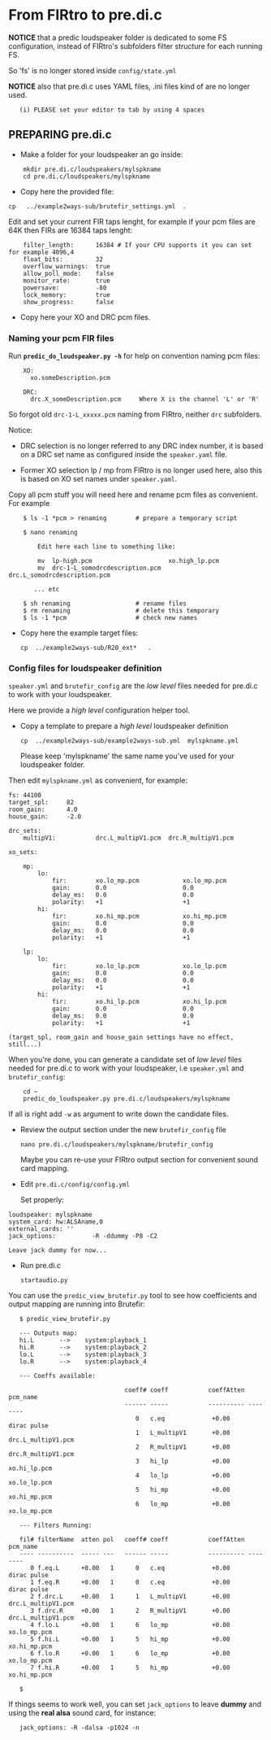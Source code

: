 # From FIRtro to pre.di.c

**NOTICE** that a predic loudspeaker folder is dedicated to some FS configuration, instead of FIRtro's subfolders filter structure for each running FS.

So 'fs' is no longer stored inside `config/state.yml`

**NOTICE** also that pre.di.c uses YAML files, .ini files kind of are no longer used.

       (i) PLEASE set your editor to tab by using 4 spaces

## PREPARING pre.di.c

- Make a folder for your loudspeaker an go inside:

```
    mkdir pre.di.c/loudspeakers/mylspkname
    cd pre.di.c/loudspeakers/mylspkname
```

- Copy here the provided file:

`cp   ../example2ways-sub/brutefir_settings.yml  .`

Edit and set your current FIR taps lenght, for example if your pcm files are 64K then FIRs are 16384 taps lenght:

```
    filter_length:      16384 # If your CPU supports it you can set for example 4096,4
    float_bits:         32
    overflow_warnings:  true
    allow_poll_mode:    false
    monitor_rate:       true
    powersave:          -80
    lock_memory:        true
    show_progress:      false
```

- Copy here your XO and DRC pcm files.

### Naming your pcm FIR files 

Run **`predic_do_loudspeaker.py -h`** for help on convention naming pcm files:

        XO:
          xo.someDescription.pcm

        DRC:
          drc.X_someDescription.pcm     Where X is the channel 'L' or 'R'

So forgot old `drc-1-L_xxxxx.pcm` naming from FIRtro, neither `drc` subfolders.

Notice:

- DRC selection is no longer referred to any DRC index number, it is based on a DRC set name as configured inside the `speaker.yaml` file.

- Former XO selection lp / mp from FIRtro is no longer used here, also this is based on XO set names under `speaker.yaml`.

Copy all pcm stuff you will need here and rename pcm files as convenient. For example

```
    $ ls -1 *pcm > renaming        # prepare a temporary script

    $ nano renaming
    
        Edit here each line to something like:

        mv  lp-high.pcm                     xo.high_lp.pcm
        mv  drc-1-L_somodrcdescription.pcm  drc.L_somodrcdescription.pcm

       ... etc
        
    $ sh renaming                  # rename files
    $ rm renaming                  # delete this temporary
    $ ls -1 *pcm                   # check new names
```

- Copy here the example target files:

    `cp  ../example2ways-sub/R20_ext*   .`

### Config files for loudspeaker definition

`speaker.yml` and `brutefir_config` are the *low level* files needed for pre.di.c to work with your loudspeaker.

Here we provide a *high level* configuration helper tool.

- Copy a template to prepare a *high level* loudspeaker definition

    `cp  ../example2ways-sub/example2ways-sub.yml  mylspkname.yml`
    
    Please keep 'mylspkname' the same name you've used for your loudspeaker folder.
    
Then edit `mylspkname.yml` as convenient, for example:

```
fs: 44100
target_spl:     82
room_gain:      4.0
house_gain:     -2.0

drc_sets:
    multipV1:			drc.L_multipV1.pcm	drc.R_multipV1.pcm

xo_sets:

    mp:	
        lo:	
            fir:        xo.lo_mp.pcm         	xo.lo_mp.pcm         
            gain:       0.0                  	0.0                   
            delay_ms:   0.0                  	0.0                    
            polarity:   +1                   	+1                      
        hi:	
            fir:        xo.hi_mp.pcm         	xo.hi_mp.pcm    
            gain:       0.0                  	0.0                   
            delay_ms:   0.0                  	0.0                    
            polarity:   +1                   	+1                      

    lp:	
        lo:	
            fir:        xo.lo_lp.pcm         	xo.lo_lp.pcm         
            gain:       0.0                  	0.0                   
            delay_ms:   0.0                  	0.0                    
            polarity:   +1                   	+1                      
        hi:	
            fir:        xo.hi_lp.pcm         	xo.hi_lp.pcm    
            gain:       0.0                  	0.0                   
            delay_ms:   0.0                  	0.0                    
            polarity:   +1                   	+1               
```

    (target_spl, room_gain and house_gain settings have no effect, still...)

   
When you're done, you can generate a candidate set of *low level* files needed for pre.di.c to work with your loudspeaker, i.e `speaker.yml` and `brutefir_config`:

```
    cd ~
    predic_do_loudspeaker.py pre.di.c/loudspeakers/mylspkname
```

 
If all is right add `-w` as argument to write down the candidate files.

- Review the output section under the new `brutefir_config` file

    `nano pre.di.c/loudspeakers/mylspkname/brutefir_config`

    Maybe you can re-use your FIRtro output section for convenient sound card mapping.
    
- Edit `pre.di.c/config/config.yml`
    
    Set properly:
    
```
loudspeaker: mylspkname    
system_card: hw:ALSAname,0
external_cards: ''
jack_options:          -R -ddummy -P8 -C2
```

    Leave jack dummy for now...

- Run pre.di.c

    `startaudio.py`

You can use the `predic_view_brutefir.py` tool to see how coefficients and output mapping are running into Brutefir:

       $ predic_view_brutefir.py

       --- Outputs map:
       hi.L       -->    system:playback_1
       hi.R       -->    system:playback_2
       lo.L       -->    system:playback_3
       lo.R       -->    system:playback_4

       --- Coeffs available:

                                    coeff# coeff           coeffAtten pcm_name
                                    ------ -----           ---------- --------
                                       0   c.eq             +0.00     dirac pulse
                                       1   L_multipV1       +0.00     drc.L_multipV1.pcm
                                       2   R_multipV1       +0.00     drc.R_multipV1.pcm
                                       3   hi_lp            +0.00     xo.hi_lp.pcm
                                       4   lo_lp            +0.00     xo.lo_lp.pcm
                                       5   hi_mp            +0.00     xo.hi_mp.pcm
                                       6   lo_mp            +0.00     xo.lo_mp.pcm

       --- Filters Running:

       fil# filterName  atten pol   coeff# coeff           coeffAtten pcm_name
       ---- ----------  ----- ---   ------ -----           ---------- --------
          0 f.eq.L      +0.00   1      0   c.eq             +0.00     dirac pulse
          1 f.eq.R      +0.00   1      0   c.eq             +0.00     dirac pulse
          2 f.drc.L     +0.00   1      1   L_multipV1       +0.00     drc.L_multipV1.pcm
          3 f.drc.R     +0.00   1      2   R_multipV1       +0.00     drc.L_multipV1.pcm
          4 f.lo.L      +0.00   1      6   lo_mp            +0.00     xo.lo_mp.pcm
          5 f.hi.L      +0.00   1      5   hi_mp            +0.00     xo.hi_mp.pcm
          6 f.lo.R      +0.00   1      6   lo_mp            +0.00     xo.lo_mp.pcm
          7 f.hi.R      +0.00   1      5   hi_mp            +0.00     xo.hi_mp.pcm

       $

If things seems to work well, you can set `jack_options` to leave **dummy** and using the **real alsa** sound card, for instance:

       jack_options: -R -dalsa -p1024 -n

